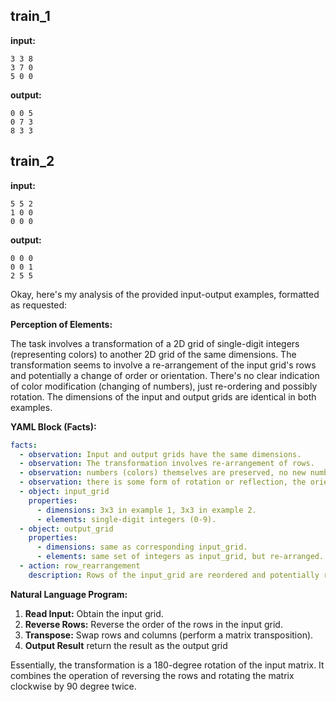 
## train_1

**input:**
```
3 3 8
3 7 0
5 0 0
```


**output:**
```
0 0 5
0 7 3
8 3 3
```


## train_2

**input:**
```
5 5 2
1 0 0
0 0 0
```


**output:**
```
0 0 0
0 0 1
2 5 5
```

Okay, here's my analysis of the provided input-output examples, formatted as requested:

**Perception of Elements:**

The task involves a transformation of a 2D grid of single-digit integers (representing colors) to another 2D grid of the same dimensions. The transformation seems to involve a re-arrangement of the input grid's rows and potentially a change of order or orientation. There's no clear indication of color modification (changing of numbers), just re-ordering and possibly rotation. The dimensions of the input and output grids are identical in both examples.

**YAML Block (Facts):**


```yaml
facts:
  - observation: Input and output grids have the same dimensions.
  - observation: The transformation involves re-arrangement of rows.
  - observation: numbers (colors) themselves are preserved, no new numbers are introduced, and no numbers from the input disappear.
  - observation: there is some form of rotation or reflection, the orientation switches in both examples from starting top to bottom to ending bottom to top.
  - object: input_grid
    properties:
      - dimensions: 3x3 in example 1, 3x3 in example 2.
      - elements: single-digit integers (0-9).
  - object: output_grid
    properties:
      - dimensions: same as corresponding input_grid.
      - elements: same set of integers as input_grid, but re-arranged.
  - action: row_rearrangement
    description: Rows of the input_grid are reordered and potentially rotated/reflected to form the output_grid.

```


**Natural Language Program:**

1.  **Read Input:** Obtain the input grid.
2.  **Reverse Rows:** Reverse the order of the rows in the input grid.
3.  **Transpose:** Swap rows and columns (perform a matrix transposition).
4. **Output Result** return the result as the output grid

Essentially, the transformation is a 180-degree rotation of the input matrix. It combines the operation of reversing the rows and rotating the matrix clockwise by 90 degree twice.


